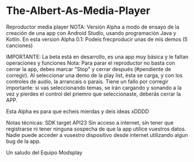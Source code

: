 # The-Albert-As-Media-Player
Reproductor media player
NOTA:
Versión Alpha a modo de ensayo de la creación de una app con Android Studio, usando programación Java y Kotlin.
En esta version Alpha 0.1:
Podeis frecproducir unas de mis demos (5 canciones)

IMPORTANTE:
La beta está en desarrollo, es una app muy básica y le faltan operaciones y funciones
Nota: Para parar el reproductor no basta con cerrar la app, debes marcar "Stop" y cerrar después (#pendiente de corregir).
Al seleccionar una demo de la play list, ésta se carga, y con los controles de audio, la arrancais o parais.
Tiene un fallo por corregir importante: si vas seleccionando temas, se irán cargando y sonando a la vez y pierdes el control del priemro que seleccionaste, deberás cerrar la APP.

Esta Alpha es para que echeis mierdas y deis ideas xDDDD

Notas técnicas:
SDK target API23
Sin acceso a internet, 
sin tener que registrarse ni tener ninguna sospecha de que la app utilice vuestros datos.
Nadie puede acceder a vusestro dispositivo desde internet utilizando algun bug de la app.


Un saludo del
Equipo Modsplay
